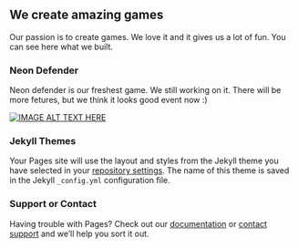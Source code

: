 ## We create amazing games

Our passion is to create games. We love it and it gives us a lot of fun. You can see here what we built.

### Neon Defender

Neon defender is our freshest game. We still working on it. There will be more fetures, but we think it looks good event now :)

[![IMAGE ALT TEXT HERE](https://img.youtube.com/vi/W3Vg43D2Jjs/0.jpg)](https://www.youtube.com/watch?v=W3Vg43D2Jjs)


### Jekyll Themes

Your Pages site will use the layout and styles from the Jekyll theme you have selected in your [repository settings](https://github.com/jackstefansky/neonshift.github.io/settings). The name of this theme is saved in the Jekyll `_config.yml` configuration file.

### Support or Contact

Having trouble with Pages? Check out our [documentation](https://help.github.com/categories/github-pages-basics/) or [contact support](https://github.com/contact) and we’ll help you sort it out.
